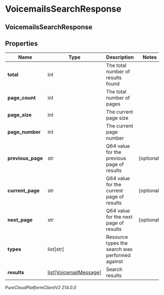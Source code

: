 # VoicemailsSearchResponse

## VoicemailsSearchResponse

## Properties

|Name | Type | Description | Notes|
|------------ | ------------- | ------------- | -------------|
| **total** | int | The total number of results found | |
| **page_count** | int | The total number of pages | |
| **page_size** | int | The current page size | |
| **page_number** | int | The current page number | |
| **previous_page** | str | Q64 value for the previous page of results | [optional] |
| **current_page** | str | Q64 value for the current page of results | [optional] |
| **next_page** | str | Q64 value for the next page of results | [optional] |
| **types** | list[str] | Resource types the search was performed against | |
| **results** | [list[VoicemailMessage]](VoicemailMessage) | Search results | |



_PureCloudPlatformClientV2 214.0.0_
